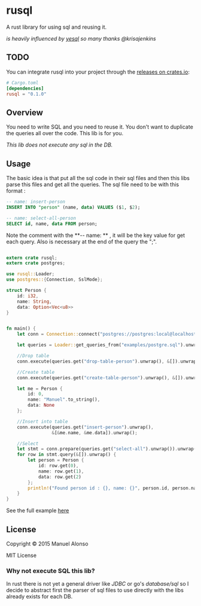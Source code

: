 # rusql
A rust library for using sql and reusing it.

*is heavily influenced by [yesql](https://github.com/krisajenkins/yesql) so many thanks @krisajenkins*

## TODO
You can integrate rusql into your project through the [releases on crates.io](https://crates.io/crates/rusql):
```toml
# Cargo.toml
[dependencies]
rusql = "0.1.0"
```

## Overview
You need to write SQL and you need to reuse it. You don't want to duplicate the queries all over the code. This lib is for you.

*This lib does not execute any sql in the DB.*

## Usage
The basic idea is that put all the sql code in their sql files and then this libs parse this files and get all the queries.
The sql file need to be with this format :

```sql
-- name: insert-person
INSERT INTO "person" (name, data) VALUES ($1, $2);

-- name: select-all-person
SELECT id, name, data FROM person;

```
Note the comment with the  **-- name: ** , it will be the key value for get each query.
Also is necessary at the end of the query the ";".


```rust

extern crate rusql;
extern crate postgres;

use rusql::Loader;
use postgres::{Connection, SslMode};

struct Person {
    id: i32,
    name: String,
    data: Option<Vec<u8>>
}


fn main() {
    let conn = Connection::connect("postgres://postgres:local@localhost", &SslMode::None).unwrap();

    let queries = Loader::get_queries_from("examples/postgre.sql").unwrap().queries;

    //Drop table
    conn.execute(queries.get("drop-table-person").unwrap(), &[]).unwrap();

    //Create table
    conn.execute(queries.get("create-table-person").unwrap(), &[]).unwrap();

    let me = Person {
        id: 0,
        name: "Manuel".to_string(),
        data: None
    };

    //Insert into table
    conn.execute(queries.get("insert-person").unwrap(),
                 &[&me.name, &me.data]).unwrap();

    //Select
    let stmt = conn.prepare(queries.get("select-all").unwrap()).unwrap();
    for row in stmt.query(&[]).unwrap() {
        let person = Person {
            id: row.get(0),
            name: row.get(1),
            data: row.get(2)
        };
        println!("Found person id : {}, name: {}", person.id, person.name);
    }
}

```

See the full example [here](https://github.com/manute/rusql/tree/master/examples)

## License

Copyright © 2015 Manuel Alonso

MIT License

### Why not execute SQL this lib?
In rust there is not yet a general driver like *JDBC* or go's *database/sql* so I decide to abstract first the parser of sql files to use directly with the libs already exists for each DB.
